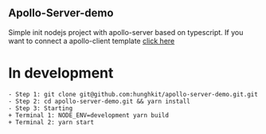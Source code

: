 ## Apollo-Server-demo
Simple init nodejs project with apollo-server based on typescript. If you want to connect a apollo-client template [click here](https://github.com/hunghkit/apollo-client-starter)

# In development
```
- Step 1: git clone git@github.com:hunghkit/apollo-server-demo.git.git
- Step 2: cd apollo-server-demo.git && yarn install
- Step 3: Starting
+ Terminal 1: NODE_ENV=development yarn build
+ Terminal 2: yarn start
```
